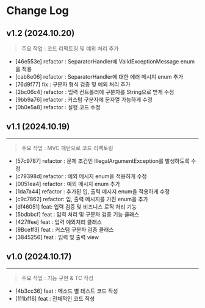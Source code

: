 # Change Log

## v1.2 (2024.10.20)
> 주요 작업 : 코드 리팩토링 및 예외 처리 추가

- [46e553e] refactor : SeparatorHandler에 VaildExceptionMessage enum을 적용
- [cab8e06] refactor : SeparatorHandler에 대한 에러 메시지 enum 추가
- [76d9f77] fix : 구분자 형식 검증 및 예외 처리 추가
- [2bc06c4] refactor : 입력 컨트롤러에 구분자를 String으로 받게 수정
- [9bb9a76] refactor : 커스텀 구분자에 문자열 가능하게 수정
- [0b0e5a8] refactor : 실행 코드 수정

## v1.1 (2024.10.19)

---

> 주요 작업 : MVC 패턴으로 코드 리팩토링

- [57c9787] refactor : 문제 조건인 IllegalArgumentException를 발생하도록 수정
- [c79398d] refactor : 예외 메시지 enum을 적용하게 수정
- [0051ea4] refactor : 예외 메시지 enum 추가
- [1da7a44] refactor : 추가된 입, 출력 메시지 enum을 적용하게 수정
- [c9c7862] refactor: 입, 출력 메시지를 가진 enum을 추가
- [df46051] feat: 입력 검증 및 비즈니스 로직 처리 기능
- [5bdbbcf] feat : 입력 처리 및 구분자 검증 기능 클래스
- [427ffee] feat : 입력 예외처리 클래스
- [9Bceff3] feat : 커스텀 구분자 검증 클래스
- [3845256] feat : 입력 및 출력 view

## v1.0 (2024.10.17)

---

> 주요 작업 : 기능 구현 & TC 작성

- [4b3cc36] feat : 메소드 별 테스트 코드 작성
- [111bf16] feat : 전체적인 코드 작성